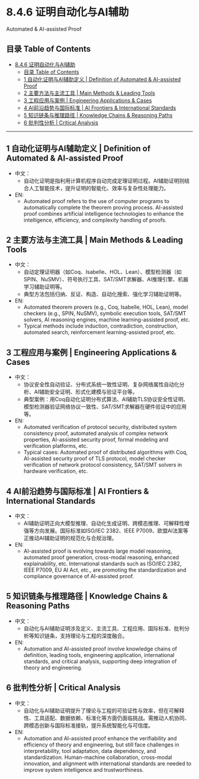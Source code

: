 # 8.4.6 证明自动化与AI辅助

Automated & AI-assisted Proof

## 目录 Table of Contents

- [8.4.6 证明自动化与AI辅助](#846-证明自动化与ai辅助)
  - [目录 Table of Contents](#目录-table-of-contents)
  - [1 自动化证明与AI辅助定义 | Definition of Automated \& AI-assisted Proof](#1-自动化证明与ai辅助定义--definition-of-automated--ai-assisted-proof)
  - [2 主要方法与主流工具 | Main Methods \& Leading Tools](#2-主要方法与主流工具--main-methods--leading-tools)
  - [3 工程应用与案例 | Engineering Applications \& Cases](#3-工程应用与案例--engineering-applications--cases)
  - [4 AI前沿趋势与国际标准 | AI Frontiers \& International Standards](#4-ai前沿趋势与国际标准--ai-frontiers--international-standards)
  - [5 知识链条与推理路径 | Knowledge Chains \& Reasoning Paths](#5-知识链条与推理路径--knowledge-chains--reasoning-paths)
  - [6 批判性分析 | Critical Analysis](#6-批判性分析--critical-analysis)

---

## 1 自动化证明与AI辅助定义 | Definition of Automated & AI-assisted Proof

- 中文：
  - 自动化证明是指利用计算机程序自动完成定理证明过程。AI辅助证明则结合人工智能技术，提升证明的智能化、效率与复杂性处理能力。
- EN:
  - Automated proof refers to the use of computer programs to automatically complete the theorem proving process. AI-assisted proof combines artificial intelligence technologies to enhance the intelligence, efficiency, and complexity handling of proofs.

## 2 主要方法与主流工具 | Main Methods & Leading Tools

- 中文：
  - 自动定理证明器（如Coq、Isabelle、HOL、Lean）、模型检测器（如SPIN、NuSMV）、符号执行工具、SAT/SMT求解器、AI推理引擎、机器学习辅助证明等。
  - 典型方法包括归纳、反证、构造、自动化搜索、强化学习辅助证明等。
- EN:
  - Automated theorem provers (e.g., Coq, Isabelle, HOL, Lean), model checkers (e.g., SPIN, NuSMV), symbolic execution tools, SAT/SMT solvers, AI reasoning engines, machine learning-assisted proof, etc.
  - Typical methods include induction, contradiction, construction, automated search, reinforcement learning-assisted proof, etc.

## 3 工程应用与案例 | Engineering Applications & Cases

- 中文：
  - 协议安全性自动验证、分布式系统一致性证明、复杂网络属性自动化分析、AI辅助安全证明、形式化建模与验证平台等。
  - 典型案例：用Coq自动化证明分布式算法、AI辅助TLS协议安全性证明、模型检测器验证网络协议一致性、SAT/SMT求解器在硬件验证中的应用等。
- EN:
  - Automated verification of protocol security, distributed system consistency proof, automated analysis of complex network properties, AI-assisted security proof, formal modeling and verification platforms, etc.
  - Typical cases: Automated proof of distributed algorithms with Coq, AI-assisted security proof of TLS protocol, model checker verification of network protocol consistency, SAT/SMT solvers in hardware verification, etc.

## 4 AI前沿趋势与国际标准 | AI Frontiers & International Standards

- 中文：
  - AI辅助证明正向大模型推理、自动化生成证明、跨模态推理、可解释性增强等方向发展。国际标准如ISO/IEC 2382、IEEE P7009、欧盟AI法案等正推动AI辅助证明的规范化与合规治理。
- EN:
  - AI-assisted proof is evolving towards large model reasoning, automated proof generation, cross-modal reasoning, enhanced explainability, etc. International standards such as ISO/IEC 2382, IEEE P7009, EU AI Act, etc., are promoting the standardization and compliance governance of AI-assisted proof.

## 5 知识链条与推理路径 | Knowledge Chains & Reasoning Paths

- 中文：
  - 自动化与AI辅助证明涉及定义、主流工具、工程应用、国际标准、批判分析等知识链条，支持理论与工程的深度融合。
- EN:
  - Automation and AI-assisted proof involve knowledge chains of definition, leading tools, engineering application, international standards, and critical analysis, supporting deep integration of theory and engineering.

## 6 批判性分析 | Critical Analysis

- 中文：
  - 自动化与AI辅助证明提升了理论与工程的可验证性与效率，但在可解释性、工具适配、数据依赖、标准化等方面仍面临挑战。需推动人机协同、跨模态创新与国际标准接轨，提升系统智能化与可信度。
- EN:
  - Automation and AI-assisted proof enhance the verifiability and efficiency of theory and engineering, but still face challenges in interpretability, tool adaptation, data dependency, and standardization. Human-machine collaboration, cross-modal innovation, and alignment with international standards are needed to improve system intelligence and trustworthiness.
